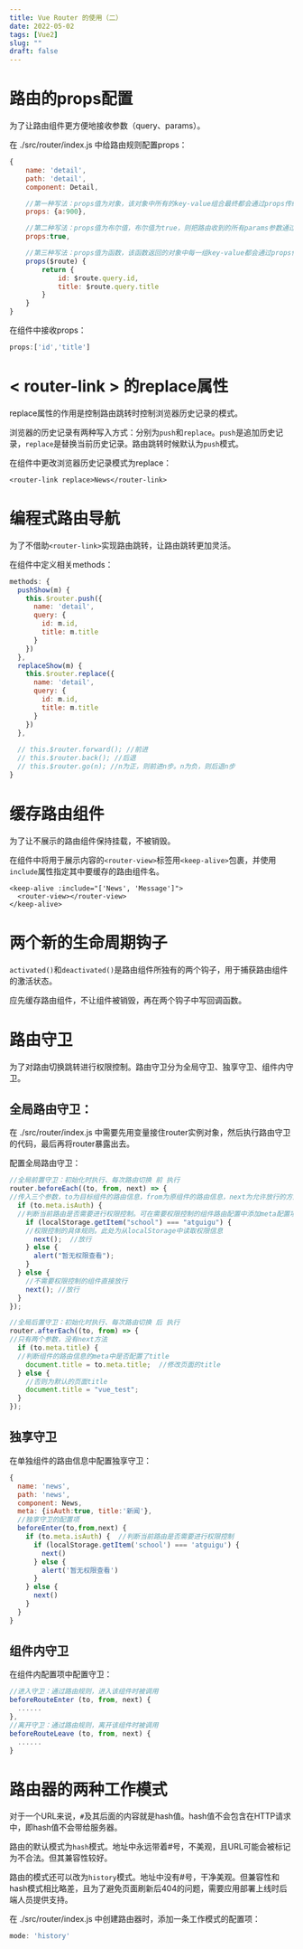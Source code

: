 ```yaml
---
title: Vue Router 的使用（二）
date: 2022-05-02
tags: [Vue2]
slug: ""
draft: false
---
```


# 路由的props配置

为了让路由组件更方便地接收参数（query、params）。

在 ./src/router/index.js 中给路由规则配置props：

```js
{
	name: 'detail',
	path: 'detail',
	component: Detail,

	//第一种写法：props值为对象，该对象中所有的key-value组合最终都会通过props传给Detail组件
	props: {a:900},

	//第二种写法：props值为布尔值，布尔值为true，则把路由收到的所有params参数通过props传给Detail组件
	props:true,

	//第三种写法：props值为函数，该函数返回的对象中每一组key-value都会通过props传给Detail组件
	props($route) {
		return {
			id: $route.query.id,
			title: $route.query.title
		}
	}
}
```

在组件中接收props：

```js
props:['id','title']
```

# < router-link > 的replace属性

replace属性的作用是控制路由跳转时控制浏览器历史记录的模式。

浏览器的历史记录有两种写入方式：分别为`push`和`replace`。`push`是追加历史记录，`replace`是替换当前历史记录。路由跳转时候默认为`push`模式。

在组件中更改浏览器历史记录模式为replace：

```vue
<router-link replace>News</router-link>
```

# 编程式路由导航

为了不借助`<router-link>`实现路由跳转，让路由跳转更加灵活。

在组件中定义相关methods：

```js
methods: {
  pushShow(m) {
    this.$router.push({
      name: 'detail',
      query: {
        id: m.id,
        title: m.title
      }
    })
  },
  replaceShow(m) {
    this.$router.replace({
      name: 'detail',
      query: {
        id: m.id,
        title: m.title
      }
    })
  },
  
  // this.$router.forward(); //前进
  // this.$router.back(); //后退
  // this.$router.go(n); //n为正，则前进n步。n为负，则后退n步
}
```

# 缓存路由组件

为了让不展示的路由组件保持挂载，不被销毁。

在组件中将用于展示内容的`<router-view>`标签用`<keep-alive>`包裹，并使用`include`属性指定其中要缓存的路由组件名。

```vue
<keep-alive :include="['News', 'Message']"> 
  <router-view></router-view>
</keep-alive>
```

# 两个新的生命周期钩子

`activated()`和`deactivated()`是路由组件所独有的两个钩子，用于捕获路由组件的激活状态。

应先缓存路由组件，不让组件被销毁，再在两个钩子中写回调函数。

# 路由守卫

为了对路由切换跳转进行权限控制。路由守卫分为全局守卫、独享守卫、组件内守卫。

## 全局路由守卫：

在 ./src/router/index.js 中需要先用变量接住router实例对象，然后执行路由守卫的代码，最后再将router暴露出去。

配置全局路由守卫：

```js
//全局前置守卫：初始化时执行、每次路由切换 前 执行
router.beforeEach((to, from, next) => {
//传入三个参数，to为目标组件的路由信息，from为原组件的路由信息，next为允许放行的方法
  if (to.meta.isAuth) {
  //判断当前路由是否需要进行权限控制。可在需要权限控制的组件路由配置中添加meta配置项
    if (localStorage.getItem("school") === "atguigu") {
    //权限控制的具体规则。此处为从localStorage中读取权限信息
      next();  //放行
    } else {
      alert("暂无权限查看");
    }
  } else {
    //不需要权限控制的组件直接放行
    next(); //放行
  }
});

//全局后置守卫：初始化时执行、每次路由切换 后 执行
router.afterEach((to, from) => {
//只有两个参数，没有next方法
  if (to.meta.title) {
  //判断组件的路由信息的meta中是否配置了title
    document.title = to.meta.title;  //修改页面的title
  } else {
    //否则为默认的页面title
    document.title = "vue_test";
  }
});
```

## 独享守卫

在单独组件的路由信息中配置独享守卫：

```js
{
  name: 'news',
  path: 'news',
  component: News,
  meta: {isAuth:true, title:'新闻'},
  //独享守卫的配置项
  beforeEnter(to,from,next) {
    if (to.meta.isAuth) {  //判断当前路由是否需要进行权限控制
      if (localStorage.getItem('school') === 'atguigu') {
        next()
      } else {
        alert('暂无权限查看')
      }
    } else {
      next()
    }
  }
}
```

## 组件内守卫

在组件内配置项中配置守卫：

```js
//进入守卫：通过路由规则，进入该组件时被调用
beforeRouteEnter (to, from, next) {
  ......
},
//离开守卫：通过路由规则，离开该组件时被调用
beforeRouteLeave (to, from, next) {
  ......
}
```

# 路由器的两种工作模式

 对于一个URL来说，`#`及其后面的内容就是hash值。hash值不会包含在HTTP请求中，即hash值不会带给服务器。

路由的默认模式为`hash`模式。地址中永远带着#号，不美观，且URL可能会被标记为不合法。但其兼容性较好。

路由的模式还可以改为`history`模式。地址中没有#号，干净美观。但兼容性和hash模式相比略差，且为了避免页面刷新后404的问题，需要应用部署上线时后端人员提供支持。

在 ./src/router/index.js 中创建路由器时，添加一条工作模式的配置项：

```js
mode: 'history'
```

